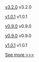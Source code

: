
[v3.2.0](https://github.com/hyperledger/firefly-ethconnect/releases/tag/v3.2.0) v3.2.0

[v1.0.1](https://github.com/hyperledger/firefly-tokens-erc20-erc721/releases/tag/v1.0.1) v1.0.1

[v0.9.0](https://github.com/hyperledger/firefly-transaction-manager/releases/tag/v0.9.0) v0.9.0

[v0.9.0](https://github.com/hyperledger/firefly-signer/releases/tag/v0.9.0) v0.9.0

[v1.0.1](https://github.com/hyperledger/firefly-ui/releases/tag/v1.0.1) v1.0.1


[See more >>>](https://start-here.hyperledger.org/releases)
